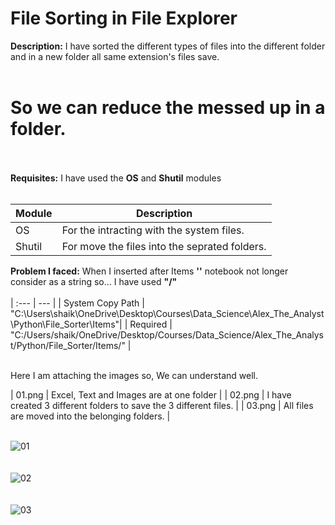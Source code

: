 # File Sorting in File Explorer
**Description:** I have sorted the different types of files into the different folder and in a new folder all same extension's files save.<br><br>
# So we can reduce the messed up in a folder.<br><br>
**Requisites:** I have used the **OS** and **Shutil** modules<br><br>


| Module| Description|
| --- | --- |
| OS | For the intracting with the system files. |
| Shutil | For move the files into the seprated folders. |<br><br>

**Problem I faced:** When I inserted after Items **'\'** notebook not longer consider as a string so... I have used **"/"**<br><br>
| :--- | --- |
| System Copy Path | "C:\Users\shaik\OneDrive\Desktop\Courses\Data_Science\Alex_The_Analyst\Python\File_Sorter\Items"|
| Required | "C:/Users/shaik/OneDrive/Desktop/Courses/Data_Science/Alex_The_Analyst/Python/File_Sorter/Items/" |<br><br>

Here I am attaching the images so, We can understand well.

| 01.png | Excel, Text and Images are at one folder |
| 02.png | I have created 3 different folders to save the 3 different files. |
| 03.png | All files are moved into the belonging folders. |<br><br>


![01](https://github.com/iamistiyak/File_Sorter_Python_Jupyter/assets/86108816/502adf97-4293-4dbe-ab01-57df3cbff2ec) <br><br><br>
![02](https://github.com/iamistiyak/File_Sorter_Python_Jupyter/assets/86108816/adf44ab4-1c30-4ea1-b96a-2b28429a6b5a)<br><br><br>
![03](https://github.com/iamistiyak/File_Sorter_Python_Jupyter/assets/86108816/fc362374-74e9-4677-b42b-3b30d880bb10)<br><br><br>
